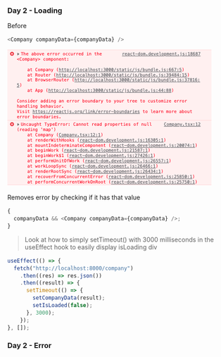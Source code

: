 ### Day 2 - Loading

Before

```js
<Company companyData={companyData} />
```

![''](../assets/renderonlyifhave.png)

Removes error by checking if it has that value

```js
{
  companyData && <Company companyData={companyData} />;
}
```

> Look at how to simply setTimeout() with 3000 milliseconds in the useEffect hook to easily display isLoading div

```js
useEffect(() => {
  fetch("http://localhost:8000/company")
    .then((res) => res.json())
    .then((result) => {
      setTimeout(() => {
        setCompanyData(result);
        setIsLoaded(false);
      }, 3000);
    });
}, []);
```

### Day 2 - Error

